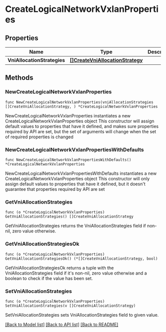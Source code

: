 # CreateLogicalNetworkVxlanProperties

## Properties

Name | Type | Description | Notes
------------ | ------------- | ------------- | -------------
**VniAllocationStrategies** | [**[]CreateVniAllocationStrategy**](CreateVniAllocationStrategy.md) |  | 

## Methods

### NewCreateLogicalNetworkVxlanProperties

`func NewCreateLogicalNetworkVxlanProperties(vniAllocationStrategies []CreateVniAllocationStrategy, ) *CreateLogicalNetworkVxlanProperties`

NewCreateLogicalNetworkVxlanProperties instantiates a new CreateLogicalNetworkVxlanProperties object
This constructor will assign default values to properties that have it defined,
and makes sure properties required by API are set, but the set of arguments
will change when the set of required properties is changed

### NewCreateLogicalNetworkVxlanPropertiesWithDefaults

`func NewCreateLogicalNetworkVxlanPropertiesWithDefaults() *CreateLogicalNetworkVxlanProperties`

NewCreateLogicalNetworkVxlanPropertiesWithDefaults instantiates a new CreateLogicalNetworkVxlanProperties object
This constructor will only assign default values to properties that have it defined,
but it doesn't guarantee that properties required by API are set

### GetVniAllocationStrategies

`func (o *CreateLogicalNetworkVxlanProperties) GetVniAllocationStrategies() []CreateVniAllocationStrategy`

GetVniAllocationStrategies returns the VniAllocationStrategies field if non-nil, zero value otherwise.

### GetVniAllocationStrategiesOk

`func (o *CreateLogicalNetworkVxlanProperties) GetVniAllocationStrategiesOk() (*[]CreateVniAllocationStrategy, bool)`

GetVniAllocationStrategiesOk returns a tuple with the VniAllocationStrategies field if it's non-nil, zero value otherwise
and a boolean to check if the value has been set.

### SetVniAllocationStrategies

`func (o *CreateLogicalNetworkVxlanProperties) SetVniAllocationStrategies(v []CreateVniAllocationStrategy)`

SetVniAllocationStrategies sets VniAllocationStrategies field to given value.



[[Back to Model list]](../README.md#documentation-for-models) [[Back to API list]](../README.md#documentation-for-api-endpoints) [[Back to README]](../README.md)



